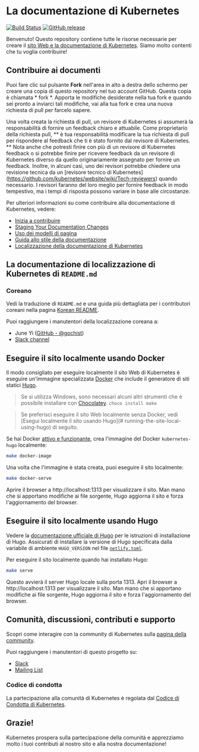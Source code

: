 # La documentazione di Kubernetes

[![Build Status](https://api.travis-ci.org/kubernetes/website.svg?branch=master)](https://travis-ci.org/kubernetes/website)
[![GitHub release](https://img.shields.io/github/release/kubernetes/website.svg)](https://github.com/kubernetes/website/releases/latest)

Benvenuto! Questo repository contiene tutte le risorse necessarie per creare il [sito Web e la documentazione di Kubernetes](https://kubernetes.io/). Siamo molto contenti che tu voglia contribuire!

## Contribuire ai documenti

Puoi fare clic sul pulsante **Fork** nell'area in alto a destra dello schermo per creare una copia di questo repository nel tuo account GitHub. Questa copia è chiamata * fork *. Apporta le modifiche desiderate nella tua fork e quando sei pronto a inviarci tali modifiche, vai alla tua fork e crea una nuova richiesta di pull per farcelo sapere.

Una volta creata la richiesta di pull, un revisore di Kubernetes si assumerà la responsabilità di fornire un feedback chiaro e attuabile. Come proprietario della richiesta pull, ** è tua responsabilità modificare la tua richiesta di pull per rispondere al feedback che ti è stato fornito dal revisore di Kubernetes. ** Nota anche che potresti finire con più di un revisore di Kubernetes feedback o si potrebbe finire per ricevere feedback da un revisore di Kubernetes diverso da quello originariamente assegnato per fornire un feedback. Inoltre, in alcuni casi, uno dei revisori potrebbe chiedere una revisione tecnica da un [revisore tecnico di Kubernetes] (https://github.com/kubernetes/website/wiki/Tech-reviewers) quando necessario. I revisori faranno del loro meglio per fornire feedback in modo tempestivo, ma i tempi di risposta possono variare in base alle circostanze.

Per ulteriori informazioni su come contribuire alla documentazione di Kubernetes, vedere:

* [Inizia a contribuire](https://kubernetes.io/docs/contribute/start/)
* [Staging Your Documentation Changes](http://kubernetes.io/docs/contribute/intermediate#view-your-changes-locally)
* [Uso dei modelli di pagina](http://kubernetes.io/docs/contribute/style/page-templates/)
* [Guida allo stile della documentazione](http://kubernetes.io/docs/contribute/style/style-guide/)
* [Localizzazione della documentazione di Kubernetes](https://kubernetes.io/docs/contribute/localization/)

## La documentazione di localizzazione di Kubernetes di `README.md`

### Coreano

Vedi la traduzione di `README.md` e una guida più dettagliata per i contributori coreani nella pagina [Korean README](README-ko.md). 

Puoi raggiungere i manutentori della localizzazione coreana a:

* June Yi ([GitHub - @gochist](https://github.com/gochist))
* [Slack channel](https://kubernetes.slack.com/messages/kubernetes-docs-ko)

## Eseguire il sito localmente usando Docker

Il modo consigliato per eseguire localmente il sito Web di Kubernetes è eseguire un'immagine specializzata [Docker](https://docker.com) che include il generatore di siti statici [Hugo](https://gohugo.io).

> Se si utilizza Windows, sono necessari alcuni altri strumenti che è possibile installare con [Chocolatey](https://chocolatey.org). `choco install make`

> Se preferisci eseguire il sito Web localmente senza Docker, vedi [Esegui localmente il sito usando Hugo](# running-the-site-local-using-hugo) di seguito.

Se hai Docker [attivo e funzionante](https://www.docker.com/get-started), crea l'immagine del Docker `kubernetes-hugo` localmente:

```Bash
make docker-image
```

Una volta che l'immagine è stata creata, puoi eseguire il sito localmente:

```Bash
make docker-serve
```

Aprire il browser a http://localhost:1313 per visualizzare il sito. Man mano che si apportano modifiche ai file sorgente, Hugo aggiorna il sito e forza l'aggiornamento del browser.

## Eseguire il sito localmente usando Hugo

Vedere la [documentazione ufficiale di Hugo](https://gohugo.io/getting-started/installing/) per le istruzioni di installazione di Hugo. Assicurati di installare la versione di Hugo specificata dalla variabile di ambiente `HUGO_VERSION` nel file [`netlify.toml`](netlify.toml#L9). 

Per eseguire il sito localmente quando hai installato Hugo:

```Bash
make serve
```

Questo avvierà il server Hugo locale sulla porta 1313. Apri il browser a http://localhost:1313 per visualizzare il sito. Man mano che si apportano modifiche ai file sorgente, Hugo aggiorna il sito e forza l'aggiornamento del browser.

## Comunità, discussioni, contributi e supporto

Scopri come interagire con la community di Kubernetes sulla [pagina della community](http://kubernetes.io/community/).

Puoi raggiungere i manutentori di questo progetto su:

- [Slack](https://kubernetes.slack.com/messages/sig-docs)
- [Mailing List](https://groups.google.com/forum/#!forum/kubernetes-sig-docs)

### Codice di condotta

La partecipazione alla comunità di Kubernetes è regolata dal [Codice di Condotta di Kubernetes](code-of-conduct.md).

## Grazie!

Kubernetes prospera sulla partecipazione della comunità e apprezziamo molto i tuoi contributi al nostro sito e alla nostra documentazione!

